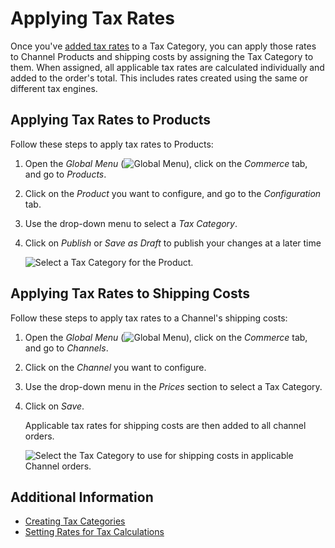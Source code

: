 # Applying Tax Rates

Once you've [added tax rates](./setting-rates-for-tax-calculations.md) to a Tax Category, you can apply those rates to Channel Products and shipping costs by assigning the Tax Category to them. When assigned, all applicable tax rates are calculated individually and added to the order's total. This includes rates created using the same or different tax engines.

## Applying Tax Rates to Products

Follow these steps to apply tax rates to Products:

1. Open the *Global Menu* (![Global Menu](../../images/icon-applications-menu.png)), click on the *Commerce* tab, and go to *Products*.

1. Click on the *Product* you want to configure, and go to the *Configuration* tab.

1. Use the drop-down menu to select a *Tax Category*.

1. Click on *Publish* or *Save as Draft* to publish your changes at a later time

   ![Select a Tax Category for the Product.](./applying-tax-rates/images/01.png)

## Applying Tax Rates to Shipping Costs

Follow these steps to apply tax rates to a Channel's shipping costs:

1. Open the *Global Menu* (![Global Menu](../../images/icon-applications-menu.png)), click on the *Commerce* tab, and go to *Channels*.

1. Click on the *Channel* you want to configure.

1. Use the drop-down menu in the *Prices* section to select a Tax Category.

1. Click on *Save*.

   Applicable tax rates for shipping costs are then added to all channel orders.

   ![Select the Tax Category to use for shipping costs in applicable Channel orders.](./applying-tax-rates/images/02.png)

## Additional Information

* [Creating Tax Categories](./creating-tax-categories.md)
* [Setting Rates for Tax Calculations](./setting-rates-for-tax-calculations.md)
